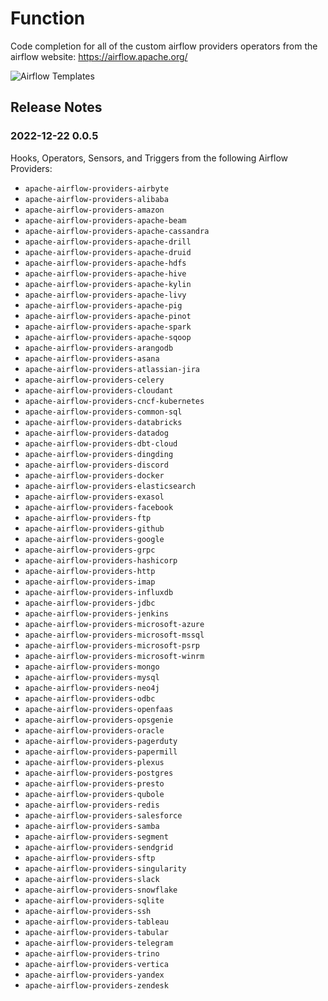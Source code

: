 
# Function
Code completion for all of the custom airflow providers operators from the airflow website: https://airflow.apache.org/

<p><img src="https://raw.githubusercontent.com/astro-stream/airflow-templates/main/assets/airflow-templates.gif" alt="Airflow Templates"/></p>

## Release Notes

### 2022-12-22 0.0.5

Hooks, Operators, Sensors, and Triggers from the following Airflow Providers:

- `apache-airflow-providers-airbyte`
- `apache-airflow-providers-alibaba`
- `apache-airflow-providers-amazon`
- `apache-airflow-providers-apache-beam`
- `apache-airflow-providers-apache-cassandra`
- `apache-airflow-providers-apache-drill`
- `apache-airflow-providers-apache-druid`
- `apache-airflow-providers-apache-hdfs`
- `apache-airflow-providers-apache-hive`
- `apache-airflow-providers-apache-kylin`
- `apache-airflow-providers-apache-livy`
- `apache-airflow-providers-apache-pig`
- `apache-airflow-providers-apache-pinot`
- `apache-airflow-providers-apache-spark`
- `apache-airflow-providers-apache-sqoop`
- `apache-airflow-providers-arangodb`
- `apache-airflow-providers-asana`
- `apache-airflow-providers-atlassian-jira`
- `apache-airflow-providers-celery`
- `apache-airflow-providers-cloudant`
- `apache-airflow-providers-cncf-kubernetes`
- `apache-airflow-providers-common-sql`
- `apache-airflow-providers-databricks`
- `apache-airflow-providers-datadog`
- `apache-airflow-providers-dbt-cloud`
- `apache-airflow-providers-dingding`
- `apache-airflow-providers-discord`
- `apache-airflow-providers-docker`
- `apache-airflow-providers-elasticsearch`
- `apache-airflow-providers-exasol`
- `apache-airflow-providers-facebook`
- `apache-airflow-providers-ftp`
- `apache-airflow-providers-github`
- `apache-airflow-providers-google`
- `apache-airflow-providers-grpc`
- `apache-airflow-providers-hashicorp`
- `apache-airflow-providers-http`
- `apache-airflow-providers-imap`
- `apache-airflow-providers-influxdb`
- `apache-airflow-providers-jdbc`
- `apache-airflow-providers-jenkins`
- `apache-airflow-providers-microsoft-azure`
- `apache-airflow-providers-microsoft-mssql`
- `apache-airflow-providers-microsoft-psrp`
- `apache-airflow-providers-microsoft-winrm`
- `apache-airflow-providers-mongo`
- `apache-airflow-providers-mysql`
- `apache-airflow-providers-neo4j`
- `apache-airflow-providers-odbc`
- `apache-airflow-providers-openfaas`
- `apache-airflow-providers-opsgenie`
- `apache-airflow-providers-oracle`
- `apache-airflow-providers-pagerduty`
- `apache-airflow-providers-papermill`
- `apache-airflow-providers-plexus`
- `apache-airflow-providers-postgres`
- `apache-airflow-providers-presto`
- `apache-airflow-providers-qubole`
- `apache-airflow-providers-redis`
- `apache-airflow-providers-salesforce`
- `apache-airflow-providers-samba`
- `apache-airflow-providers-segment`
- `apache-airflow-providers-sendgrid`
- `apache-airflow-providers-sftp`
- `apache-airflow-providers-singularity`
- `apache-airflow-providers-slack`
- `apache-airflow-providers-snowflake`
- `apache-airflow-providers-sqlite`
- `apache-airflow-providers-ssh`
- `apache-airflow-providers-tableau`
- `apache-airflow-providers-tabular`
- `apache-airflow-providers-telegram`
- `apache-airflow-providers-trino`
- `apache-airflow-providers-vertica`
- `apache-airflow-providers-yandex`
- `apache-airflow-providers-zendesk`